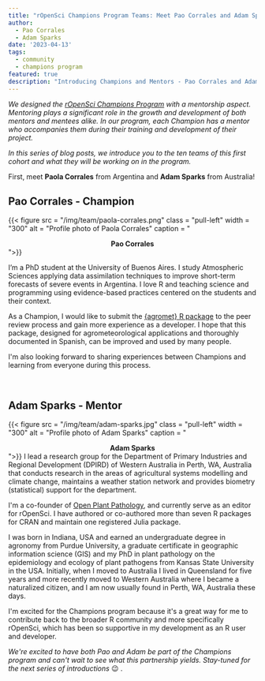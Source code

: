 ```yaml
---
title: "rOpenSci Champions Program Teams: Meet Pao Corrales and Adam Sparks"
author:
  - Pao Corrales
  - Adam Sparks
date: '2023-04-13'
tags:
  - community
  - champions program
featured: true
description: "Introducing Champions and Mentors - Pao Corrales and Adam Sparks"
---
```


*We designed the [rOpenSci Champions Program](/champions/) with a mentorship aspect. Mentoring plays a significant role in the growth and development of both mentors and mentees alike. In our program, each Champion has a mentor who accompanies them during their training and development of their project.*

*In this series of blog posts, we introduce you to the ten teams of this first cohort and what they will be working on in the program.*

First, meet **Paola Corrales** from Argentina and **Adam Sparks** from Australia!


## Pao Corrales - Champion

{{< figure src = "/img/team/paola-corrales.png" class = "pull-left" width = "300" alt = "Profile photo of Paola Corrales" caption = "<center><strong>Pao Corrales</strong></center>">}}

I’m a PhD student at the University of Buenos Aires. I study Atmospheric Sciences applying data assimilation techniques to improve short-term forecasts of severe events in Argentina. I love R and teaching science and programming using evidence-based practices centered on the students and their context. 

As a Champion, I would like to submit the [{agromet} R package](https://github.com/AgRoMeteorologiaINTA/agromet) to the peer review process and gain more experience as a developer. I hope that this package, designed for agrometeorological applications and thoroughly documented in Spanish, can be improved and used by many people. 

I'm also looking forward to sharing experiences between Champions and learning from everyone during this process. 


</br>

## Adam Sparks - Mentor

{{< figure src = "/img/team/adam-sparks.jpg" class = "pull-left" width = "300" alt = "Profile photo of Adam Sparks" caption = "<center><strong>Adam Sparks</strong></center>">}}
I lead a research group for the Department of Primary Industries and Regional Development (DPIRD) of Western Australia in Perth, WA, Australia that conducts research in the areas of agricultural systems modelling and climate change, maintains a weather station network and provides biometry (statistical) support for the department.

I'm a co-founder of [Open Plant Pathology](https://openplantpathology.org/), and currently serve as an editor for rOpenSci.
I have authored or co-authored more than seven R packages for CRAN and maintain one registered Julia package.

I was born in Indiana, USA and earned an undergraduate degree in agronomy from Purdue University, a graduate certificate in geographic information science (GIS) and my PhD in plant pathology on the epidemiology and ecology of plant pathogens from Kansas State University in the USA.
Initially, when I moved to Australia I lived in Queensland for five years and more recently moved to Western Australia where I became a naturalized citizen, and I am now usually found in Perth, WA, Australia these days.

I'm excited for the Champions program because it's a great way for me to contribute back to the broader R community and more specifically rOpenSci, which has been so supportive in my development as an R user and developer.

_We're excited to have both Pao and Adam be part of the Champions program and can't wait to see what this partnership yields. Stay-tuned for the next series of introductions_ 😉 .
